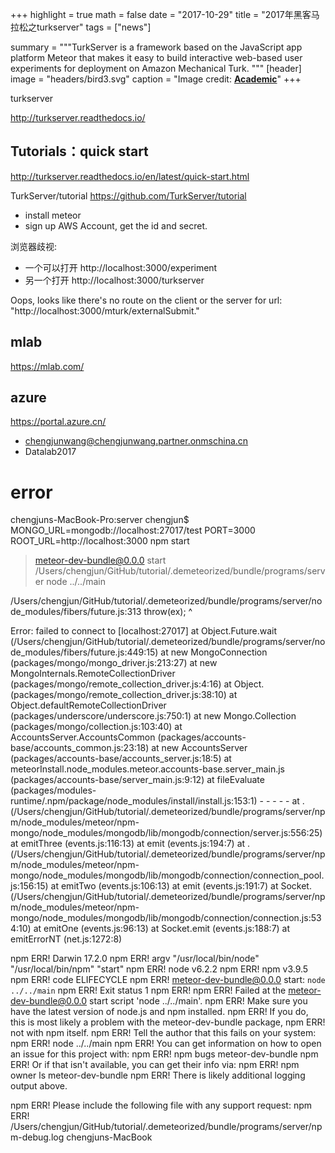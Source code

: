 +++
highlight = true
math = false
date = "2017-10-29"
title = "2017年黑客马拉松之turkserver"
tags = ["news"]

summary = """TurkServer is a framework based on the JavaScript app platform Meteor that makes it easy to build interactive web-based user experiments for deployment on Amazon Mechanical Turk.
"""
[header]
image = "headers/bird3.svg"
caption = "Image credit: [**Academic**](https://github.com/gcushen/hugo-academic/)"
+++

turkserver

http://turkserver.readthedocs.io/

## Tutorials：quick start

http://turkserver.readthedocs.io/en/latest/quick-start.html

TurkServer/tutorial https://github.com/TurkServer/tutorial

- install meteor
- sign up AWS Account, get the id and secret.

浏览器歧视:
- 一个可以打开 http://localhost:3000/experiment
- 另一个打开 http://localhost:3000/turkserver

Oops, looks like there's no route on the client or the server for url: "http://localhost:3000/mturk/externalSubmit."

## mlab

https://mlab.com/

## azure

https://portal.azure.cn/

- chengjunwang@chengjunwang.partner.onmschina.cn
- Datalab2017


# error

chengjuns-MacBook-Pro:server chengjun$ MONGO_URL=mongodb://localhost:27017/test PORT=3000 ROOT_URL=http://localhost:3000 npm start

> meteor-dev-bundle@0.0.0 start /Users/chengjun/GitHub/tutorial/.demeteorized/bundle/programs/server
> node ../../main

/Users/chengjun/GitHub/tutorial/.demeteorized/bundle/programs/server/node_modules/fibers/future.js:313
						throw(ex);
						^

Error: failed to connect to [localhost:27017]
    at Object.Future.wait (/Users/chengjun/GitHub/tutorial/.demeteorized/bundle/programs/server/node_modules/fibers/future.js:449:15)
    at new MongoConnection (packages/mongo/mongo_driver.js:213:27)
    at new MongoInternals.RemoteCollectionDriver (packages/mongo/remote_collection_driver.js:4:16)
    at Object.<anonymous> (packages/mongo/remote_collection_driver.js:38:10)
    at Object.defaultRemoteCollectionDriver (packages/underscore/underscore.js:750:1)
    at new Mongo.Collection (packages/mongo/collection.js:103:40)
    at AccountsServer.AccountsCommon (packages/accounts-base/accounts_common.js:23:18)
    at new AccountsServer (packages/accounts-base/accounts_server.js:18:5)
    at meteorInstall.node_modules.meteor.accounts-base.server_main.js (packages/accounts-base/server_main.js:9:12)
    at fileEvaluate (packages/modules-runtime/.npm/package/node_modules/install/install.js:153:1)
    - - - - -
    at .<anonymous> (/Users/chengjun/GitHub/tutorial/.demeteorized/bundle/programs/server/npm/node_modules/meteor/npm-mongo/node_modules/mongodb/lib/mongodb/connection/server.js:556:25)
    at emitThree (events.js:116:13)
    at emit (events.js:194:7)
    at .<anonymous> (/Users/chengjun/GitHub/tutorial/.demeteorized/bundle/programs/server/npm/node_modules/meteor/npm-mongo/node_modules/mongodb/lib/mongodb/connection/connection_pool.js:156:15)
    at emitTwo (events.js:106:13)
    at emit (events.js:191:7)
    at Socket.<anonymous> (/Users/chengjun/GitHub/tutorial/.demeteorized/bundle/programs/server/npm/node_modules/meteor/npm-mongo/node_modules/mongodb/lib/mongodb/connection/connection.js:534:10)
    at emitOne (events.js:96:13)
    at Socket.emit (events.js:188:7)
    at emitErrorNT (net.js:1272:8)

npm ERR! Darwin 17.2.0
npm ERR! argv "/usr/local/bin/node" "/usr/local/bin/npm" "start"
npm ERR! node v6.2.2
npm ERR! npm  v3.9.5
npm ERR! code ELIFECYCLE
npm ERR! meteor-dev-bundle@0.0.0 start: `node ../../main`
npm ERR! Exit status 1
npm ERR!
npm ERR! Failed at the meteor-dev-bundle@0.0.0 start script 'node ../../main'.
npm ERR! Make sure you have the latest version of node.js and npm installed.
npm ERR! If you do, this is most likely a problem with the meteor-dev-bundle package,
npm ERR! not with npm itself.
npm ERR! Tell the author that this fails on your system:
npm ERR!     node ../../main
npm ERR! You can get information on how to open an issue for this project with:
npm ERR!     npm bugs meteor-dev-bundle
npm ERR! Or if that isn't available, you can get their info via:
npm ERR!     npm owner ls meteor-dev-bundle
npm ERR! There is likely additional logging output above.

npm ERR! Please include the following file with any support request:
npm ERR!     /Users/chengjun/GitHub/tutorial/.demeteorized/bundle/programs/server/npm-debug.log
chengjuns-MacBook
